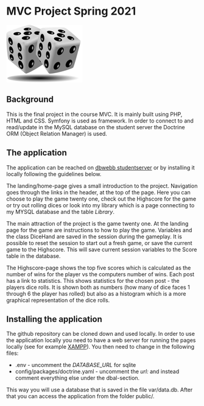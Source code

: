 MVC Project Spring 2021
==========

![Dices](public/images/dices.png)

Background
-------------

This is the final project in the course MVC. It is mainly built using PHP,
HTML and CSS. Symfony is used as framework. In order to connect to and read/update
in the MySQL database on the student server the Doctrine ORM (Object Relation Manager) is used.

The application
-------------
The application can be reached on
[dbwebb studentserver](http://www.student.bth.se/~emeu17/dbwebb-kurser/mvc/me/proj/public/)
or by installing it locally following the guidelines below.

The landing/home-page gives a small introduction to the project. Navigation goes through
the links in the header, at the top of the page. Here you can choose to play
the game twenty one, check out the Highscore for the game or try out rolling
dices or look into my library which is a page connecting to my MYSQL database and
the table *Library*.

The main attraction of the project is the game twenty one. At the landing page
for the game are instructions to how to play the game. Variables and the class
DiceHand are saved in the session during the gameplay. It is possible to reset the
session to start out a fresh game, or save the current game to the Highscore. This
will save current session variables to the Score table in the database.

The Highscore-page shows the top five scores which is calculated as the number of
wins for the player vs the computers number of wins. Each post has a link to statistics.
This shows statistics for the chosen post - the players dice rolls. It is shown
both as numbers (how many of dice faces 1 through 6 the player has rolled) but
also as a histogram which is a more graphical representation of the dice rolls.

Installing the application
-------------
The github repository can be cloned down and used locally. In order to use the
application locally you need to have a web server for running the pages locally (see
for example [XAMPP](https://www.apachefriends.org/download.html)). You then need to
change in the following files:
* .env - uncomment the *DATABASE_URL* for sqlite
* config/packages/doctrine.yaml - uncomment the *url:* and instead comment everything else under the dbal-section.

This way you will use a database that is saved in the file var/data.db. After that you can access the application from the folder public/.
